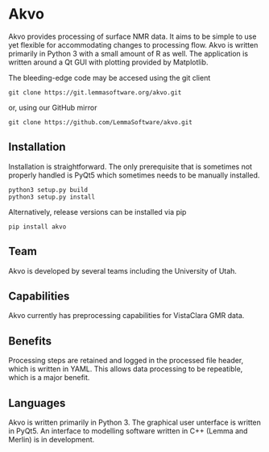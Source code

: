 # Akvo 

Akvo provides processing of surface NMR data. It aims to be simple to use yet flexible for accommodating changes to processing flow. Akvo is written primarily in Python 3 with a small amount of R as well. The application is written around a Qt GUI with plotting provided by Matplotlib.

The bleeding-edge code may be accesed using the git client 
```
git clone https://git.lemmasoftware.org/akvo.git  
```
or, using our GitHub mirror 
```
git clone https://github.com/LemmaSoftware/akvo.git  
```

## Installation 

Installation is straightforward. The only prerequisite that is sometimes not properly handled is PyQt5 which sometimes needs to be manually installed. 
```
python3 setup.py build 
python3 setup.py install
```

Alternatively, release versions can be installed via pip
```
pip install akvo
```


## Team 

Akvo is developed by several teams including the University of Utah.

## Capabilities 

Akvo currently has preprocessing capabilities for VistaClara GMR data. 

## Benefits 

Processing steps are retained and logged in the processed file header, which is written in YAML. 
This allows data processing to be repeatible, which is a major benefit. 

## Languages

Akvo is written primarily in Python 3. The graphical user unterface is written in PyQt5.  An interface to modelling software written in C++ (Lemma and Merlin) is in development. 
